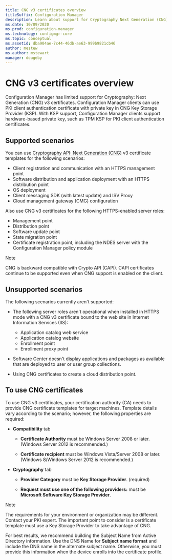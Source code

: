 ```yaml
---
title: CNG v3 certificates overview
titleSuffix: Configuration Manager
description: Learn about support for Cryptography Next Generation (CNG) v3 certificates for Configuration Manager clients and servers.
ms.date: 10/09/2020
ms.prod: configuration-manager
ms.technology: configmgr-core
ms.topic: conceptual
ms.assetid: dba904ae-7c44-46db-ae63-999b9821cb46
author: mestew
ms.author: mstewart
manager: dougeby
---
```


# CNG v3 certificates overview
<!-- 1356191 -->

Configuration Manager has limited support for Cryptography: Next Generation (CNG) v3 certificates. Configuration Manager clients can use PKI client authentication certificate with private key in CNG Key Storage Provider (KSP). With KSP support, Configuration Manager clients support hardware-based private key, such as TPM KSP for PKI client authentication certificates.

## Supported scenarios

You can use [Cryptography API: Next Generation (CNG)](/windows/win32/seccng/cng-features) v3 certificate templates for the following scenarios:

- Client registration and communication with an HTTPS management point
- Software distribution and application deployment with an HTTPS distribution point
- OS deployment
- Client messaging SDK (with latest update) and ISV Proxy
- Cloud management gateway (CMG) configuration

Also use CNG v3 certificates for the following HTTPS-enabled server roles: <!-- 1357314 -->

- Management point
- Distribution point
- Software update point
- State migration point
- Certificate registration point, including the NDES server with the Configuration Manager policy module <!--1357314-->

> [!NOTE]
> CNG is backward compatible with Crypto API (CAPI). CAPI certificates continue to be supported even when CNG support is enabled on the client.

## Unsupported scenarios

The following scenarios currently aren't supported:

- The following server roles aren't operational when installed in HTTPS mode with a CNG v3 certificate bound to the web site in Internet Information Services (IIS):

  - Application catalog web service
  - Application catalog website
  - Enrollment point  
  - Enrollment proxy point  

- Software Center doesn't display applications and packages as available that are deployed to user or user group collections.

- Using CNG certificates to create a cloud distribution point.

## To use CNG certificates

To use CNG v3 certificates, your certification authority (CA) needs to provide CNG certificate templates for target machines. Template details vary according to the scenario; however, the following properties are required:

- **Compatibility** tab

  - **Certificate Authority** must be Windows Server 2008 or later. (Windows Server 2012 is recommended.)

  - **Certificate recipient** must be Windows Vista/Server 2008 or later. (Windows 8/Windows Server 2012 is recommended.)

- **Cryptography** tab

  - **Provider Category** must be **Key Storage Provider**. (required)

  - **Request must use one of the following providers:** must be **Microsoft Software Key Storage Provider**.

> [!NOTE]
> The requirements for your environment or organization may be different. Contact your PKI expert. The important point to consider is a certificate template must use a Key Storage Provider to take advantage of CNG.

For best results, we recommend building the Subject Name from Active Directory information. Use the DNS Name for **Subject name format** and include the DNS name in the alternate subject name. Otherwise, you must provide this information when the device enrolls into the certificate profile.
